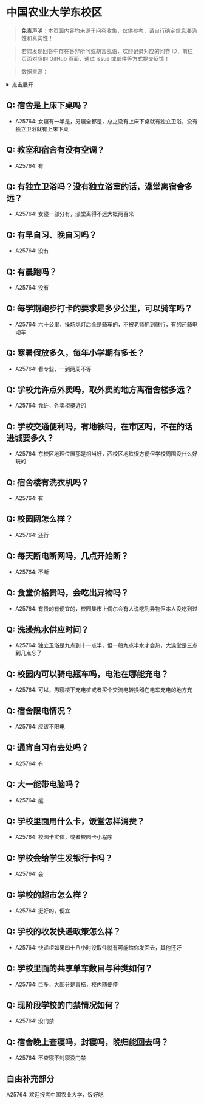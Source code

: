 # 中国农业大学东校区

> [免责声明](https://colleges.chat/#_3)：本页面内容均来源于问卷收集，仅供参考，请自行确定信息准确性和真实性！

> 若您发现回答中存在答非所问或胡言乱语，欢迎记录对应的问卷 ID，前往页面对应的 GitHub 页面，通过 issue 或邮件等方式提交反馈！

> 数据来源：

<details><summary>点击展开</summary>
<ul>
<li>A25764: 匿名 (2024 年 07 月)</li>
</ul>
</details>

## Q: 宿舍是上床下桌吗？

- A25764: 女寝有一半是，男寝全都是，总之没有上床下桌就有独立卫浴，没有独立卫浴就有上床下桌

## Q: 教室和宿舍有没有空调？

- A25764: 有

## Q: 有独立卫浴吗？没有独立浴室的话，澡堂离宿舍多远？

- A25764: 女寝一部分有，澡堂离得不远大概两百米

## Q: 有早自习、晚自习吗？

- A25764: 没有

## Q: 有晨跑吗？

- A25764: 没有

## Q: 每学期跑步打卡的要求是多少公里，可以骑车吗？

- A25764: 六十公里，操场熄灯后全是骑车的，不被老师抓到就行，有的还骑电动车

## Q: 寒暑假放多久，每年小学期有多长？

- A25764: 看专业，一到两周不等

## Q: 学校允许点外卖吗，取外卖的地方离宿舍楼多远？

- A25764: 允许，外卖柜挺近的

## Q: 学校交通便利吗，有地铁吗，在市区吗，不在的话进城要多久？

- A25764: 东校区地理位置那是相当好，西校区地铁很方便但学校周围没什么好玩的

## Q: 宿舍楼有洗衣机吗？

- A25764: 有

## Q: 校园网怎么样？

- A25764: 还行

## Q: 每天断电断网吗，几点开始断？

- A25764: 不断

## Q: 食堂价格贵吗，会吃出异物吗？

- A25764: 有贵的有便宜的，校园集市上偶尔会有人说吃到异物但本人没吃到过

## Q: 洗澡热水供应时间？

- A25764: 独立卫浴是九点到十一点半，但一般九点半水才会热，大澡堂是三点到几点忘了

## Q: 校园内可以骑电瓶车吗，电池在哪能充电？

- A25764: 可以，男寝楼下充电桩或者买个交流电转换器在电车充电的地方充

## Q: 宿舍限电情况？

- A25764: 应该不限电

## Q: 通宵自习有去处吗？

- A25764: 有

## Q: 大一能带电脑吗？

- A25764: 能

## Q: 学校里面用什么卡，饭堂怎样消费？

- A25764: 校园卡实体，或者校园卡小程序

## Q: 学校会给学生发银行卡吗？

- A25764: 会

## Q: 学校的超市怎么样？

- A25764: 挺好的，便宜

## Q: 学校的收发快递政策怎么样？

- A25764: 快递柜如果四十八小时没取件就有可能给你发回去，其他还好

## Q: 学校里面的共享单车数目与种类如何？

- A25764: 巨多，大部分是青桔，校内随便停

## Q: 现阶段学校的门禁情况如何？

- A25764: 没门禁

## Q: 宿舍晚上查寝吗，封寝吗，晚归能回去吗？

- A25764: 不查寝不封寝没门禁

## 自由补充部分

A25764: 欢迎报考中国农业大学，饭好吃
